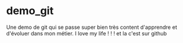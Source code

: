 # demo_git
Une demo de git qui se passe super bien
très content d'apprendre et d'évoluer dans mon métier.
I love my life ! ! ! et la c'est sur github
